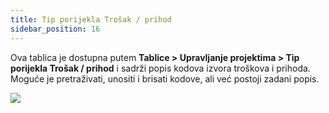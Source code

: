 ```yaml
---
title: Tip porijekla Trošak / prihod
sidebar_position: 16
---
```


Ova tablica je dostupna putem **Tablice > Upravljanje projektima > Tip porijekla Trošak / prihod** i sadrži popis kodova izvora troškova i prihoda. Moguće je pretraživati, unositi i brisati kodove, ali već postoji zadani popis.

![](/img/it-it/configurations/tables/projects/cost-revenue.png)

